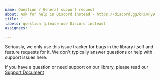 ```yaml
---
name: Question / General support request
about: Ask for help in Discord instead - https://discord.gg/bRCvFy9
title: ''
labels: question (please use Discord instead)
assignees: ''

---
```


Seriously, we only use this issue tracker for bugs in the library itself and feature requests for it.
We don't typically answer questions or help with support issues here.

If you have a question or need support on our library, please read our [Support Document](https://github.com/discordjs/discord.js/blob/master/.github/SUPPORT.md)

